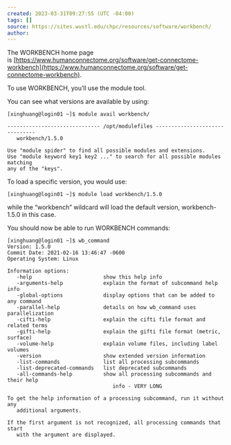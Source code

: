 ```yaml
---
created: 2023-03-31T09:27:55 (UTC -04:00)
tags: []
source: https://sites.wustl.edu/chpc/resources/software/workbench/
author:
---
```


The WORKBENCH home page is [https://www.humanconnectome.org/software/get-connectome-workbench](https://www.humanconnectome.org/software/get-connectome-workbench).

To use WORKBENCH, you’ll use the module tool.

You can see what versions are available by using:

```
[xinghuang@login01 ~]$ module avail workbench/

------------------------------ /opt/modulefiles -------------------------------
   workbench/1.5.0

Use "module spider" to find all possible modules and extensions.
Use "module keyword key1 key2 ..." to search for all possible modules matching
any of the "keys".
```

To load a specific version, you would use:

```
[xinghuang@login01 ~]$ module load workbench/1.5.0
```

while the “workbench” wildcard will load the default version, workbench-1.5.0 in this case.

You should now be able to run WORKBENCH commands:

```
[xinghuang@login01 ~]$ wb_command
Version: 1.5.0
Commit Date: 2021-02-16 13:46:47 -0600
Operating System: Linux

Information options:
   -help                       show this help info
   -arguments-help             explain the format of subcommand help info
   -global-options             display options that can be added to any command
   -parallel-help              details on how wb_command uses parallelization
   -cifti-help                 explain the cifti file format and related terms
   -gifti-help                 explain the gifti file format (metric, surface)
   -volume-help                explain volume files, including label volumes
   -version                    show extended version information
   -list-commands              list all processing subcommands
   -list-deprecated-commands   list deprecated subcommands
   -all-commands-help          show all processing subcommands and their help
                                  info - VERY LONG

To get the help information of a processing subcommand, run it without any
   additional arguments.

If the first argument is not recognized, all processing commands that start
   with the argument are displayed.
```
